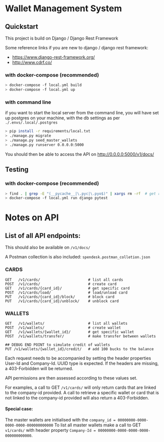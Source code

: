 # Wallet Management System


## Quickstart

This project is build on Django / Django Rest Framework

Some reference links if you are new to django / django rest framework:
- https://www.django-rest-framework.org/
- http://www.cdrf.co/

### with docker-compose (recommended)
```bash
> docker-compose -f local.yml build
> docker-compose -f local.yml up
```

### with command line
if you want to start the local server from the command line,
you will have set up postgres on your machine, with the db settings as per
`./.envs/.local/.postgres`
```bash
> pip install -r requirements/local.txt
> ./manage.py migrate
> ./manage.py seed_master_wallets
> ./manage.py runserver 0.0.0.0:5000
```

You should then be able to access the API on http://0.0.0.0:5000/v1/docs/


## Testing

### with docker-compose (recommended)
```bash
> find . | grep -E "(__pycache__|\.pyc|\.pyo$)" | xargs rm -rf  # get rid of nasty pycache files
> docker-compose -f local.yml run django pytest
```

# Notes on API

## List of all API endpoints:
This should also be available on `/v1/docs/`

A Postman collection is also included: `spendesk.postman_colletion.json`
### CARDS
```
GET   /v1/cards/                      # list all cards
POST  /v1/cards/                      # create card
GET   /v1/cards/{card_id}/            # get specific card 
POST  /v1/cards/load/                 # load/unload card
PUT   /v1/cards/{card_id}/block/      # block card
PUT   /v1/cards/{card_id}/unblock/    # unblock card
```

### WALLETS
```
GET   /v1/wallets/                    # list all wallets
POST  /v1/wallets/                    # create wallet
GET   /v1/wallets/{wallet_id}/        # get specific wallet
POST  /v1/wallets/transfer/           # make transfer between wallets

## DEBUG END POINT to simulate credit of wallets
PUT /v1/wallets/{wallet_id}/credit/   # add 100 bucks to the balance
```

Each request needs to be accompanied by setting the header properties User-Id and Company-Id. UUID type is expected. If the headers are missing, a 403-Forbidden will be returned.

API permissions are then assessed according to these values set.

For examples, a call to GET `/v1/cards/` will only return cards that are linked to the company-id
provided.
A call to retrieve a specific wallet or card that is not linked to the company-id provided will also return a 403-Forbidden.


#### Special case:
The master wallets are initialised with the `company_id = 00000000-0000-0000-0000-000000000000`
To list all master wallets make a call to GET `v1/cards/` with header property `Company-Id = 00000000-0000-0000-0000-000000000000`.

